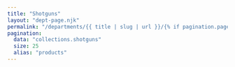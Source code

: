 ```yaml
---
title: "Shotguns"
layout: "dept-page.njk"
permalink: "/departments/{{ title | slug | url }}/{% if pagination.pageNumber > 0 %}{{pagination.pageNumber | plus: 1 }}/{% endif %}"
pagination:
  data: "collections.shotguns"
  size: 25
  alias: "products"
---
```



